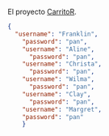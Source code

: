 El proyecto [CarritoR](https://build-hhykfvioel.now.sh).

```json
{  
  "username": "Franklin",
    "password": "pan",
    "username": "Aline",
      "password": "pan",
    "username": "Christa",
      "password": "pan",
    "username": "Wilma",
      "password": "pan",
    "username": "Clay",
      "password": "pan",
    "username": "Margret",
    "password": "pan"
    }
```

```
